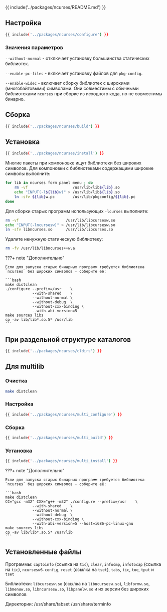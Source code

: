 {{ include('../packages/ncurses/README.md') }}

## Настройка

```bash 
{{ include('../packages/ncurses/configure') }}
```

### Значения параметров

`--without-normal` - отключает установку большинства статических библиотек.

`--enable-pc-files` - включает установку файлов для `pkg-config`.

`--enable-widec` - включает сборку библиотек с широкими (многобайтовыми) символами. Они совместимы с обычными библиотеками `ncurses` при сборке из исходного кода, но не совместимы бинарно.

## Сборка

```bash 
{{ include('../packages/ncurses/build') }}
```

## Установка

```bash 
{{ include('../packages/ncurses/install') }}
```

Многие пакеты при компоновке ищут библиотеки без широких символов. Для компоновки с библиотеками содержащими широкие символы выполните:

```bash
for lib in ncurses form panel menu ; do
    rm -vf                    /usr/lib/lib${lib}.so
    echo "INPUT(-l${lib}w)" > /usr/lib/lib${lib}.so
    ln -sfv ${lib}w.pc        /usr/lib/pkgconfig/${lib}.pc
done
```

Для сборки старых программ использующих `-lcurses` выполните:

```bash
rm -vf                     /usr/lib/libcursesw.so
echo "INPUT(-lncursesw)" > /usr/lib/libcursesw.so
ln -sfv libncurses.so      /usr/lib/libcurses.so
```

Удалите ненужную статическую библиотеку:

```bash
rm -fv /usr/lib/libncurses++w.a
```

???+ note "Дополнительно"

    Если для запуска старых бинарных программ требуется библиотека `ncurses` без широких символов - соберите её:

    ```bash
    make distclean
    ./configure --prefix=/usr    \
                --with-shared    \
                --without-normal \
                --without-debug  \
                --without-cxx-binding \
                --with-abi-version=5
    make sources libs
    cp -av lib/lib*.so.5* /usr/lib
    ```

## При раздельной структуре каталогов

```bash 
{{ include('../packages/ncurses/cldirs') }}
```

## Для multilib

### Очистка

```bash
make distclean
```

### Настройка

```bash 
{{ include('../packages/ncurses/multi_configure') }}
```

### Сборка

```bash 
{{ include('../packages/ncurses/multi_build') }}
```

### Установка

```bash 
{{ include('../packages/ncurses/multi_install') }}
```

???+ note "Дополнительно"

    Если для запуска старых бинарных программ требуется библиотека `ncurses` без широких символов - соберите её:

    ```bash
    make distclean
    CC="gcc -m32" CXX="g++ -m32" ./configure --prefix=/usr    \
                --with-shared    \
                --without-normal \
                --without-debug  \
                --without-cxx-binding \
                --with-abi-version=5 --host=i686-pc-linux-gnu
    make sources libs
    cp -av lib/lib*.so.5* /usr/lib
    ```

## Установленные файлы

Программы: `captoinfo` (ссылка на `tic`), `clear`, `infocmp`, `infotocap` (ссылка на `tic`), `ncursesw6-config`, `reset` (ссылка на `tset`), `tabs`, `tic`, `toe`, `tput` и `tset`

Библиотеки: `libcursesw.so` (ссылка на `libncursesw.so`), `libformw.so`, `libmenuw.so`, `libncursesw.so`, `libpanelw.so` и их версии без широких символов

Директории: /usr/share/tabset /usr/share/terminfo

